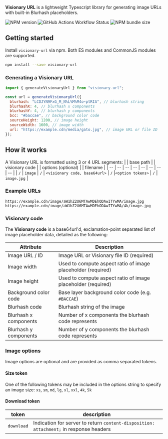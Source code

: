 **Visionary URL** is a lightweight Typescript library for generating image URLs with built-in Blurhash placeholders.

![NPM version](https://img.shields.io/npm/v/visionary-url?style=flat-square&color=528987) ![GitHub Actions Workflow Status](https://img.shields.io/github/actions/workflow/status/visionary-cloud/visionary-url/.github%2Fworkflows%2Fci-cd-workflow.yml?branch=master&style=flat-square)
![NPM bundle size](https://img.shields.io/bundlephobia/min/visionary-url?style=flat-square&color=blue)

## Getting started

Install `visionary-url` via npm. Both ES modules and CommonJS modules are supported.

```bash
npm install --save visionary-url
```

### Generating a Visionary URL

```javascript
import { generateVisionaryUrl } from "visionary-url";

const url = generateVisionaryUrl({
  blurhash: "LCDJYN9FxG_M_N%L%M%M4o~ptRIA", // blurhash string
  blurhashX: 4, // blurhash x components
  blurhashY: 4, // blurhash y components
  bcc: "#baccae", // background color code
  sourceHeight: 1200, // image height
  sourceWidth: 1600, // image width
  url: "https://example.cdn/media/gato.jpg", // image URL or file ID
});
```

## How it works

A Visionary URL is formatted using 3 or 4 URL segments:
| | base path | | visionary code | | options (optional) | | filename |
| -- | -- | -- | -- | -- | -- | -- | -- |
| `/` | `image` | `/` | `<visionary code, base64url>` | `/` |`<option tokens>` | `/` | `image.jpg` |

### Example URLs

```
https://example.cdn/image/aW1hZ2U6MTAwMDEhODAwITYwMA/image.jpg
https://example.cdn/image/aW1hZ2U6MTAwMDEhODAwITYwMA/4k/image.jpg
```

### Visionary code

The **Visionary code** is a base64url'd, exclamation-point separated list of image placeholder data, detailed as the following:

| Attribute             | Description                                                  |
| --------------------- | ------------------------------------------------------------ |
| Image URL / ID        | Image URL or Visionary file ID (required)                    |
| Image width           | Used to compute aspect ratio of image placeholder (required) |
| Image height          | Used to compute aspect ratio of image placeholder (required) |
| Background color code | Base layer background color code (e.g. `#BACCAE`)            |
| Blurhash code         | Blurhash string of the image                                 |
| Blurhash x components | Number of x components the blurhash code represents          |
| Blurhash y components | Number of y components the blurhash code represents          |

### Image options

Image options are optional and are provided as comma separated tokens.

#### Size token

One of the following tokens may be included in the options string to specify an image size: `xs`, `sm`, `md`, `lg`, `xl`, `xxl`, `4k`, `5k`

#### Download token

| token      | description                                                                            |
| ---------- | -------------------------------------------------------------------------------------- |
| `download` | Indication for server to return `content-disposition: attachment;` in response headers |
